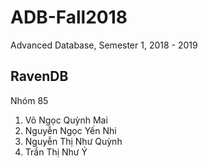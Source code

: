 # ADB-Fall2018
Advanced Database, Semester 1, 2018 - 2019

## RavenDB

Nhóm 85
  1. Võ Ngọc Quỳnh Mai
  2. Nguyễn Ngọc Yến Nhi
  3. Nguyễn Thị Như Quỳnh
  4. Trần Thị Như Ý
